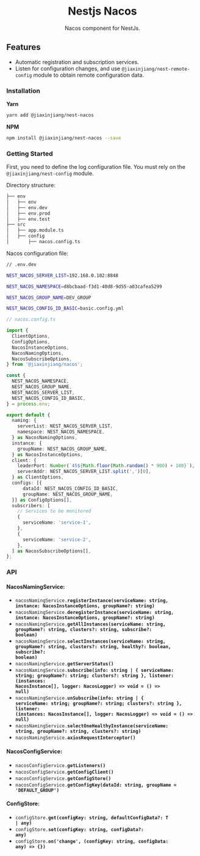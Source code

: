 <h1 align="center">Nestjs Nacos</h1>

<p align="center">Nacos component for NestJs.</p>

## Features

- Automatic registration and subscription services.
- Listen for configuration changes, and use `@jiaxinjiang/nest-remote-config` module to obtain remote configuration data.

### Installation

**Yarn**
```bash
yarn add @jiaxinjiang/nest-nacos
```

**NPM**
```bash
npm install @jiaxinjiang/nest-nacos --save
```

### Getting Started

First, you need to define the log configuration file. You must rely on the `@jiaxinjiang/nest-config` module.

Directory structure:

```bash
├── env
│   ├── env
│   ├── env.dev
│   ├── env.prod
│   ├── env.test
├── src
│   ├── app.module.ts
│   ├── config
│       ├── nacos.config.ts
```

Nacos configuration file:

```bash
// .env.dev

NEST_NACOS_SERVER_LIST=192.168.0.102:8848

NEST_NACOS_NAMESPACE=d8bcbaad-f3d1-40d8-9d55-a03cafea5299

NEST_NACOS_GROUP_NAME=DEV_GROUP

NEST_NACOS_CONFIG_ID_BASIC=basic.config.yml
```

```ts
// nacos.config.ts

import {
  ClientOptions,
  ConfigOptions,
  NacosInstanceOptions,
  NacosNamingOptions,
  NacosSubscribeOptions,
} from '@jiaxinjiang/nacos';

const {
  NEST_NACOS_NAMESPACE,
  NEST_NACOS_GROUP_NAME,
  NEST_NACOS_SERVER_LIST,
  NEST_NACOS_CONFIG_ID_BASIC,
} = process.env;

export default {
  naming: {
    serverList: NEST_NACOS_SERVER_LIST,
    namespace: NEST_NACOS_NAMESPACE,
  } as NacosNamingOptions,
  instance: {
    groupName: NEST_NACOS_GROUP_NAME,
  } as NacosInstanceOptions,
  client: {
    leaderPort: Number(`45${Math.floor(Math.random() * 900) + 100}`),
    serverAddr: NEST_NACOS_SERVER_LIST.split(',')[0],
  } as ClientOptions,
  configs: [{
      dataId: NEST_NACOS_CONFIG_ID_BASIC,
      groupName: NEST_NACOS_GROUP_NAME,
  }] as ConfigOptions[],
  subscribers: [
    // Services to be monitored
    {
      serviceName: 'service-1',
    },
    {
      serviceName: 'service-2',
    },
  ] as NacosSubscribeOptions[],
};
```

### API

#### NacosNamingService:

* <code>nacosNamingService.<b>registerInstance(serviceName: string, instance: NacosInstanceOptions, groupName?: string)</b></code>
* <code>nacosNamingService.<b>deregisterInstance(serviceName: string, instance: NacosInstanceOptions, groupName?: string)</b></code>
* <code>nacosNamingService.<b>getAllInstances(serviceName: string, groupName?: string,
 clusters?: string, subscribe?: boolean)</b></code>
* <code>nacosNamingService.<b>selectInstances(serviceName: string, groupName?: string, clusters?: string, healthy?: boolean, subscribe?: boolean)</b></code>
* <code>nacosNamingService.<b>getServerStatus()</b></code>
* <code>nacosNamingService.<b>subscribe(info: string | { serviceName: string; groupName?: string; clusters?: string }, listener: (instances: NacosInstance[], logger: NacosLogger) => void = () => null)</b></code>
* <code>nacosNamingService.<b>unSubscribe(info: string | { serviceName: string; groupName?: string; clusters?: string }, listener: (instances: NacosInstance[], logger: NacosLogger) => void = () => null)</b></code>
* <code>nacosNamingService.<b>selectOneHealthyInstance(serviceName: string, groupName?: string, clusters?: string)</b></code>
* <code>nacosNamingService.<b>axiosRequestInterceptor()</b></code>

#### NacosConfigService:

* <code>nacosConfigService.<b>getListeners()</b></code>
* <code>nacosConfigService.<b>getConfigClient()</b></code>
* <code>nacosConfigService.<b>getConfigStore()</b></code>
* <code>nacosConfigService.<b>getConfigKey(dataId: string, groupName = 'DEFAULT_GROUP')</b></code>

#### ConfigStore:
* <code>configStore.<b>get<T>(configKey: string, defaultConfigData?: T | any)</b></code>
* <code>configStore.<b>set(configKey: string, configData?: any)</b></code>
* <code>configStore.<b>on('change', (configKey: string, configData: any) => {})</b></code>
